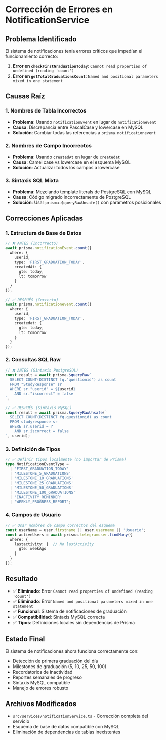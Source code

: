 # Corrección de Errores en NotificationService

## Problema Identificado

El sistema de notificaciones tenía errores críticos que impedían el funcionamiento correcto:

1. **Error en `checkFirstGraduationToday`**: `Cannot read properties of undefined (reading 'count')`
2. **Error en `getTotalGraduationsCount`**: `Named and positional parameters mixed in one statement`

## Causas Raíz

### 1. Nombres de Tabla Incorrectos
- **Problema**: Usando `notificationEvent` en lugar de `notificationevent`
- **Causa**: Discrepancia entre PascalCase y lowercase en MySQL
- **Solución**: Cambiar todas las referencias a `prisma.notificationevent`

### 2. Nombres de Campo Incorrectos
- **Problema**: Usando `createdAt` en lugar de `createdat`
- **Causa**: Camel case vs lowercase en el esquema MySQL
- **Solución**: Actualizar todos los campos a lowercase

### 3. Sintaxis SQL Mixta
- **Problema**: Mezclando template literals de PostgreSQL con MySQL
- **Causa**: Código migrado incorrectamente de PostgreSQL
- **Solución**: Usar `prisma.$queryRawUnsafe()` con parámetros posicionales

## Correcciones Aplicadas

### 1. Estructura de Base de Datos
```typescript
// ❌ ANTES (Incorrecto)
await prisma.notificationEvent.count({
  where: {
    userid,
    type: 'FIRST_GRADUATION_TODAY',
    createdAt: {
      gte: today,
      lt: tomorrow
    }
  }
});

// ✅ DESPUÉS (Correcto)
await prisma.notificationevent.count({
  where: {
    userid,
    type: 'FIRST_GRADUATION_TODAY',
    createdat: {
      gte: today,
      lt: tomorrow
    }
  }
});
```

### 2. Consultas SQL Raw
```typescript
// ❌ ANTES (Sintaxis PostgreSQL)
const result = await prisma.$queryRaw`
  SELECT COUNT(DISTINCT fq."questionid") as count
  FROM "StudyResponse" sr
  WHERE sr."userid" = ${userid}
    AND sr."iscorrect" = false
`;

// ✅ DESPUÉS (Sintaxis MySQL)
const result = await prisma.$queryRawUnsafe(`
  SELECT COUNT(DISTINCT fq.questionid) as count
  FROM studyresponse sr
  WHERE sr.userid = ?
    AND sr.iscorrect = false
`, userid);
```

### 3. Definición de Tipos
```typescript
// ✅ Definir tipos localmente (no importar de Prisma)
type NotificationEventType = 
  | 'FIRST_GRADUATION_TODAY'
  | 'MILESTONE_5_GRADUATIONS'
  | 'MILESTONE_10_GRADUATIONS'
  | 'MILESTONE_25_GRADUATIONS'
  | 'MILESTONE_50_GRADUATIONS'
  | 'MILESTONE_100_GRADUATIONS'
  | 'INACTIVITY_REMINDER'
  | 'WEEKLY_PROGRESS_REPORT';
```

### 4. Campos de Usuario
```typescript
// ✅ Usar nombres de campo correctos del esquema
const userName = user.firstname || user.username || 'Usuario';
const activeUsers = await prisma.telegramuser.findMany({
  where: {
    lastactivity: {  // No lastActivity
      gte: weekAgo
    }
  }
});
```

## Resultado

- ✅ **Eliminado**: Error `Cannot read properties of undefined (reading 'count')`
- ✅ **Eliminado**: Error `Named and positional parameters mixed in one statement`
- ✅ **Funcional**: Sistema de notificaciones de graduación
- ✅ **Compatibilidad**: Sintaxis MySQL correcta
- ✅ **Tipos**: Definiciones locales sin dependencias de Prisma

## Estado Final

El sistema de notificaciones ahora funciona correctamente con:
- Detección de primera graduación del día
- Milestones de graduación (5, 10, 25, 50, 100)
- Recordatorios de inactividad
- Reportes semanales de progreso
- Sintaxis MySQL compatible
- Manejo de errores robusto

## Archivos Modificados

- `src/services/notificationService.ts` - Corrección completa del servicio
- Esquema de base de datos compatible con MySQL
- Eliminación de dependencias de tablas inexistentes 